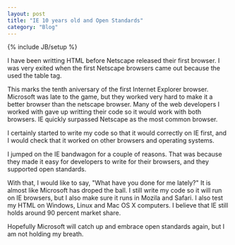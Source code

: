 ```yaml
---
layout: post
title: "IE 10 years old and Open Standards"
category: "Blog"
---
```

{% include JB/setup %}

I have been writting HTML before Netscape released their first browser. I was very exited when the first Netscape browsers came out because the used the table tag.

This marks the tenth aniversary of the first Internet Explorer browser. Microsoft was late to the game, but they worked very hard to make it a better browser than the netscape browser. Many of the web developers I worked with gave up writting their code so it would work with both browsers. IE quickly surpassed Netscape as the most common browser.

I certainly started to write my code so that it would correctly on IE first, and I would check that it worked on other browsers and operating systems.

I jumped on the IE bandwagon for a couple of reasons. That was because they made it easy for developers to write for their browsers, and they supported open standards.

With that, I would like to say, "What have you done for me lately?" It is almost like Microsoft has droped the ball. I still write my code so it will run on IE browsers, but I also make sure it runs in Mozila and Safari. I also test my HTML on Windows, Linux and Mac OS X computers. I believe that IE still holds around 90 percent market share.

Hopefully Microsoft will catch up and embrace open standards again, but I am not holding my breath.